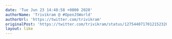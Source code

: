 ```yaml
---
date: 'Tue Jun 23 14:48:58 +0000 2020'
authorName: 'Trivikram @ #OpenJSWorld'
authorUrl: 'https://twitter.com/trivikram'
originalPost: 'https://twitter.com/trivikram/status/1275440717012152320'
layout: like
---
```

